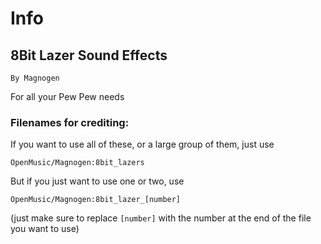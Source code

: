 # Info
## 8Bit Lazer Sound Effects
`By Magnogen`

For all your Pew Pew needs

### Filenames for crediting:
If you want to use all of these, or a large group of them, just use
```
OpenMusic/Magnogen:8bit_lazers
```
But if you just want to use one or two, use
```
OpenMusic/Magnogen:8bit_lazer_[number]
```
(just make sure to replace ` [number] ` with the number at the end of the file you want to use)
